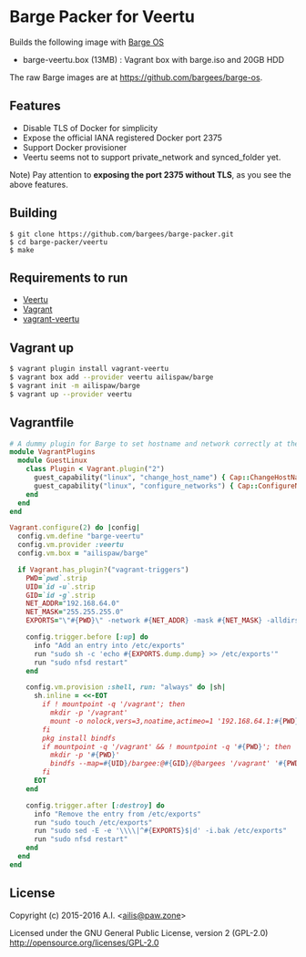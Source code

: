 # Barge Packer for Veertu

Builds the following image with [Barge OS](https://github.com/bargees/barge-os)

- barge-veertu.box (13MB) : Vagrant box with barge.iso and 20GB HDD

The raw Barge images are at https://github.com/bargees/barge-os.

## Features

- Disable TLS of Docker for simplicity
- Expose the official IANA registered Docker port 2375
- Support Docker provisioner
- Veertu seems not to support private_network and synced_folder yet.

Note) Pay attention to **exposing the port 2375 without TLS**, as you see the above features.

## Building

```
$ git clone https://github.com/bargees/barge-packer.git
$ cd barge-packer/veertu
$ make
```

## Requirements to run

- [Veertu](https://veertu.com/)
- [Vagrant](https://www.vagrantup.com/)
- [vagrant-veertu](https://rubygems.org/gems/vagrant-veertu/)

## Vagrant up

```bash
$ vagrant plugin install vagrant-veertu
$ vagrant box add --provider veertu ailispaw/barge
$ vagrant init -m ailispaw/barge
$ vagrant up --provider veertu
```

## Vagrantfile

```ruby
# A dummy plugin for Barge to set hostname and network correctly at the very first `vagrant up`
module VagrantPlugins
  module GuestLinux
    class Plugin < Vagrant.plugin("2")
      guest_capability("linux", "change_host_name") { Cap::ChangeHostName }
      guest_capability("linux", "configure_networks") { Cap::ConfigureNetworks }
    end
  end
end

Vagrant.configure(2) do |config|
  config.vm.define "barge-veertu"
  config.vm.provider :veertu
  config.vm.box = "ailispaw/barge"

  if Vagrant.has_plugin?("vagrant-triggers")
    PWD=`pwd`.strip
    UID=`id -u`.strip
    GID=`id -g`.strip
    NET_ADDR="192.168.64.0"
    NET_MASK="255.255.255.0"
    EXPORTS="\"#{PWD}\" -network #{NET_ADDR} -mask #{NET_MASK} -alldirs -mapall=#{UID}:#{GID}"

    config.trigger.before [:up] do
      info "Add an entry into /etc/exports"
      run "sudo sh -c 'echo #{EXPORTS.dump.dump} >> /etc/exports'"
      run "sudo nfsd restart"
    end

    config.vm.provision :shell, run: "always" do |sh|
      sh.inline = <<-EOT
        if ! mountpoint -q '/vagrant'; then
          mkdir -p '/vagrant'
          mount -o nolock,vers=3,noatime,actimeo=1 '192.168.64.1:#{PWD}' '/vagrant'
        fi
        pkg install bindfs
        if mountpoint -q '/vagrant' && ! mountpoint -q '#{PWD}'; then
          mkdir -p '#{PWD}'
          bindfs --map=#{UID}/bargee:@#{GID}/@bargees '/vagrant' '#{PWD}'
        fi
      EOT
    end

    config.trigger.after [:destroy] do
      info "Remove the entry from /etc/exports"
      run "sudo touch /etc/exports"
      run "sudo sed -E -e '\\\\|^#{EXPORTS}$|d' -i.bak /etc/exports"
      run "sudo nfsd restart"
    end
  end
end
```

## License

Copyright (c) 2015-2016 A.I. &lt;ailis@paw.zone&gt;

Licensed under the GNU General Public License, version 2 (GPL-2.0)  
http://opensource.org/licenses/GPL-2.0
